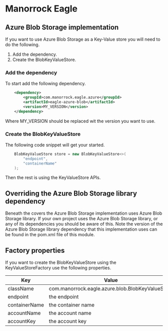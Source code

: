 # Manorrock Eagle

## Azure Blob Storage implementation

If you want to use Azure Blob Storage as a Key-Value store you will need to do
the following.

1. Add the dependency.
2. Create the BlobKeyValueStore.

### Add the dependency

To start add the following dependency.

```xml
    <dependency>
        <groupId>com.manorrock.eagle.azure</groupId>
        <artifactId>eagle-azure-blob</artifactId>
        <version>MY_VERSION</version>
    </dependency>
```

Where MY_VERSION should be replaced wit the version you want to use.

### Create the BlobKeyValueStore

The following code snippet will get your started.

```java
    BlobKeyValueStore store = new BlobKeyValueStore<>(
        "endpoint",
        "containerName"
    );
```

Then the rest is using the KeyValueStore APIs.

## Overriding the Azure Blob Storage library dependency

Beneath the covers the Azure Blob Storage implementation uses Azure Blob Storage
library. If your own project uses the Azure Blob Storage library, or any of its 
dependencies you should be aware of this. Note the version of the Azure Blob 
Storage library dependency that this implementation uses can be found in the
pom.xml file of this module.

## Factory properties

If you want to create the BlobKeyValueStore using the KeyValueStoreFactory 
use the following properties.

| Key | Value 
| --- | -----
| className | com.manorrock.eagle.azure.blob.BlobKeyValueStore
| endpoint | the endpoint
| containerName | the container name
| accountName | the account name
| accountKey | the account key
